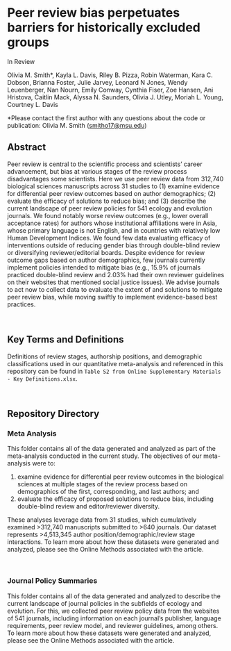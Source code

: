 
# Peer review bias perpetuates barriers for historically excluded groups
In Review 

Olivia M. Smith*, Kayla L. Davis, Riley B. Pizza, Robin Waterman, Kara C. Dobson, Brianna Foster, Julie Jarvey, Leonard N Jones, Wendy Leuenberger, Nan Nourn, Emily Conway, Cynthia Fiser, Zoe Hansen, Ani Hristova, Caitlin Mack, Alyssa N. Saunders, Olivia J. Utley, Moriah L. Young, Courtney L. Davis 

*Please contact the first author with any questions about the code or publication: Olivia M. Smith (smitho17@msu.edu)

## Abstract
Peer review is central to the scientific process and scientists’ career advancement, but bias at various stages of the review process disadvantages some scientists. Here we use peer review data from 312,740 biological sciences manuscripts across 31 studies to (1) examine evidence for differential peer review outcomes based on author demographics; (2) evaluate the efficacy of solutions to reduce bias; and (3) describe the current landscape of peer review policies for 541 ecology and evolution journals. We found notably worse review outcomes (e.g., lower overall acceptance rates) for authors whose institutional affiliations were in Asia, whose primary language is not English, and in countries with relatively low Human Development Indices. We found few data evaluating efficacy of interventions outside of reducing gender bias through double-blind review or diversifying reviewer/editorial boards. Despite evidence for review outcome gaps based on author demographics, few journals currently implement policies intended to mitigate bias (e.g., 15.9% of journals practiced double-blind review and 2.03% had their own reviewer guidelines on their websites that mentioned social justice issues). We advise journals to act now to collect data to evaluate the extent of and solutions to mitigate peer review bias, while moving swiftly to implement evidence-based best practices. 

&nbsp; 

## Key Terms and Definitions
Definitions of review stages, authorship positions, and demographic classifications used in our quantitative meta-analysis and referenced in this repository can be found in `Table S2 from Online Supplementary Materials - Key Definitions.xlsx`. 

&nbsp; 

## Repository Directory
### Meta Analysis
This folder contains all of the data generated and analyzed as part of the meta-analysis conducted in the current study. The objectives of our meta-analysis were to:
 1. examine evidence for differential peer review outcomes in the biological sciences at multiple stages of the review process based on demographics of the first, corresponding, and last authors; and 
 2. evaluate the efficacy of proposed solutions to reduce bias, including double-blind review and editor/reviewer diversity. 
 
These analyses leverage data from 31 studies, which cumulatively examined >312,740 manuscripts submitted to >640 journals. Our dataset represents >4,513,345 author position/demographic/review stage interactions. To learn more about how these datasets were generated and analyzed, please see the Online Methods associated with the article.

&nbsp; 

### Journal Policy Summaries
This folder contains all of the data generated and analyzed to describe the current landscape of journal policies in the subfields of ecology and evolution. For this, we collected peer review policy data from the websites of 541 journals, including information on each journal’s publisher, language requirements, peer review model, and reviewer guidelines, among others. To learn more about how these datasets were generated and analyzed, please see the Online Methods associated with the article.
